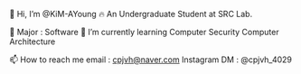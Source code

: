 👋 Hi, I’m @KiM-AYoung
🔥 An Undergraduate Student at SRC Lab.

👀 Major : Software
🌱 I’m currently learning
  Computer Security
  Computer Architecture
  
📫 How to reach me
  email : cpjvh@naver.com
  Instagram DM : @cpjvh_4029
 
